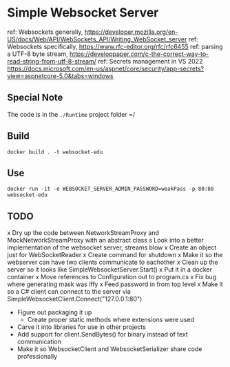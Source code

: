 # Simple Websocket Server

ref:  Websockets generally, https://developer.mozilla.org/en-US/docs/Web/API/WebSockets_API/Writing_WebSocket_server
ref:  Websockets specifically, https://www.rfc-editor.org/rfc/rfc6455
ref:  parsing a UTF-8 byte stream, https://developpaper.com/c-the-correct-way-to-read-string-from-utf-8-stream/
ref:  Secrets management in VS 2022 https://docs.microsoft.com/en-us/aspnet/core/security/app-secrets?view=aspnetcore-5.0&tabs=windows

## Special Note

The code is in the `./Runtime` project folder =/

## Build

```
docker build . -t websocket-edu
```

## Use

```
docker run -it -e WEBSOCKET_SERVER_ADMIN_PASSWORD=weakPass -p 80:80 websocket-edu
```

## TODO

x Dry up the code between NetworkStreamProxy and MockNetworkStreamProxy with an abstract class
s Look into a better implementation of the websocket server, streams blow
x Create an object just for WebSocketReader
x Create command for shutdown
x Make it so the webserver can have two clients communicate to eachother
x Clean up the server so it looks like SimpleWebsocketServer.Start()
x Put it in a docker container
x Move references to Configuration out to program.cs
x Fix bug where generating mask was iffy
x Feed password in from top level
x Make it so a C# client can connect to the server via SimpleWebsocketClient.Connect("127.0.0.1:80")
- Figure out packaging it up
  - Create proper static methods where extensions were used
- Carve it into libraries for use in other projects
- Add support for client.SendBytes() for binary instead of text communication
- Make it so WebsocketClient and WebsocketSerializer share code professionally
